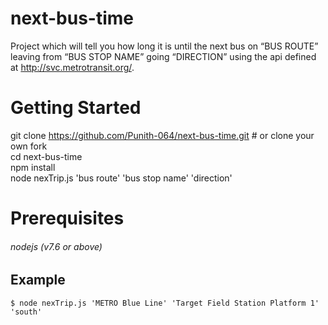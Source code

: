 # next-bus-time
Project which will tell you how long it is until the next bus on “BUS ROUTE” leaving from “BUS STOP NAME” going “DIRECTION” using the api defined at http://svc.metrotransit.org/.

# Getting Started 

git clone https://github.com/Punith-064/next-bus-time.git # or clone your own fork </br>
cd next-bus-time </br>
npm install       </br>
node nexTrip.js  'bus route'   'bus stop name'   'direction' 
  
#  Prerequisites
###### nodejs (v7.6 or above) 

## Example
```
$ node nexTrip.js 'METRO Blue Line' 'Target Field Station Platform 1' 'south'
```
